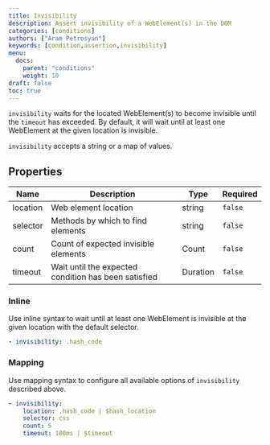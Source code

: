 ```yaml
---
title: Invisibility
description: Assert invisibility of a WebElement(s) in the DOM
categories: [conditions]
authors: ["Aram Petrosyan"]
keywords: [condition,assertion,invisibility]
menu:
  docs:
    parent: "conditions"
    weight: 10
draft: false
toc: true    
---
```


`invisibility` waits for the located WebElement(s) to become invisible until the `timeout` has exceeded.
By default, it will wait until at least one WebElement at the given location is invisible.

`invisibility` accepts a string or a map of values.

## Properties

Name|Description|Type|Required
---|---|---|---
location|Web element location|string|`false`
selector|Methods by which to find elements|string|`false`
count|Count of expected invisible elements|Count|`false`
timeout|Wait until the expected condition has been satisfied|Duration|`false`


### Inline

Use inline syntax to wait until at least one WebElement is invisible at the given location with the default selector.
```yaml
- invisibility: .hash_code
```

### Mapping

Use mapping syntax to configure all available options of `invisibility` described above.
```yaml
- invisibility:
    location: .hash_code | $hash_location
    selector: css
    count: 5
    timeout: 100ms | $timeout

```
